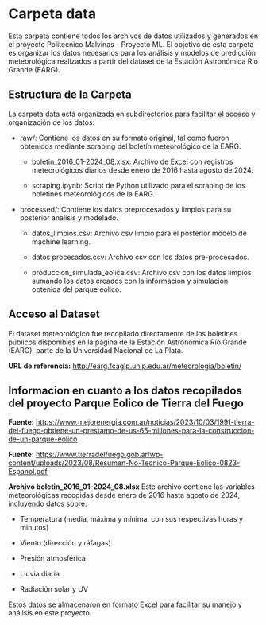 # **Carpeta data**
Esta carpeta contiene todos los archivos de datos utilizados y generados en el proyecto Politecnico Malvinas - Proyecto ML. El objetivo de esta carpeta es organizar los datos necesarios para los análisis y modelos de predicción meteorológica realizados a partir del dataset de la Estación Astronómica Río Grande (EARG).

## **Estructura de la Carpeta**
La carpeta data está organizada en subdirectorios para facilitar el acceso y organización de los datos:

- raw/: Contiene los datos en su formato original, tal como fueron obtenidos mediante scraping del boletín meteorológico de la EARG.

    - boletin_2016_01-2024_08.xlsx: Archivo de Excel con registros meteorológicos diarios desde enero de 2016 hasta agosto de 2024.
      
    - scraping.ipynb: Script de Python utilizado para el scraping de los boletines meteorológicos de la EARG.

- processed/: Contiene los datos preprocesados y limpios para su posterior analisis y modelado.

    - datos_limpios.csv: Archivo csv limpio para el posterior modelo de machine learning.

    - datos procesados.csv: Archivo csv con los datos pre-procesados.

    - produccion_simulada_eolica.csv: Archivo csv con los datos limpios sumando los datos creados con la informacion y simulacion obtenida del parque eolico.

## **Acceso al Dataset**
El dataset meteorológico fue recopilado directamente de los boletines públicos disponibles en la página de la Estación Astronómica Río Grande (EARG), parte de la Universidad Nacional de La Plata.

**URL de referencia:** http://earg.fcaglp.unlp.edu.ar/meteorologia/boletin/

## **Informacion en cuanto a los datos recopilados del proyecto Parque Eolico de Tierra del Fuego**

**Fuente:** https://www.mejorenergia.com.ar/noticias/2023/10/03/1991-tierra-del-fuego-obtiene-un-prestamo-de-us-65-millones-para-la-construccion-de-un-parque-eolico

**Fuente:** https://www.tierradelfuego.gob.ar/wp-content/uploads/2023/08/Resumen-No-Tecnico-Parque-Eolico-0823-Espanol.pdf

**Archivo boletin_2016_01-2024_08.xlsx**
Este archivo contiene las variables meteorológicas recogidas desde enero de 2016 hasta agosto de 2024, incluyendo datos sobre:

- Temperatura (media, máxima y mínima, con sus respectivas horas y minutos)
  
- Viento (dirección y ráfagas)

- Presión atmosférica

- Lluvia diaria

- Radiación solar y UV

  
Estos datos se almacenaron en formato Excel para facilitar su manejo y análisis en este proyecto.

